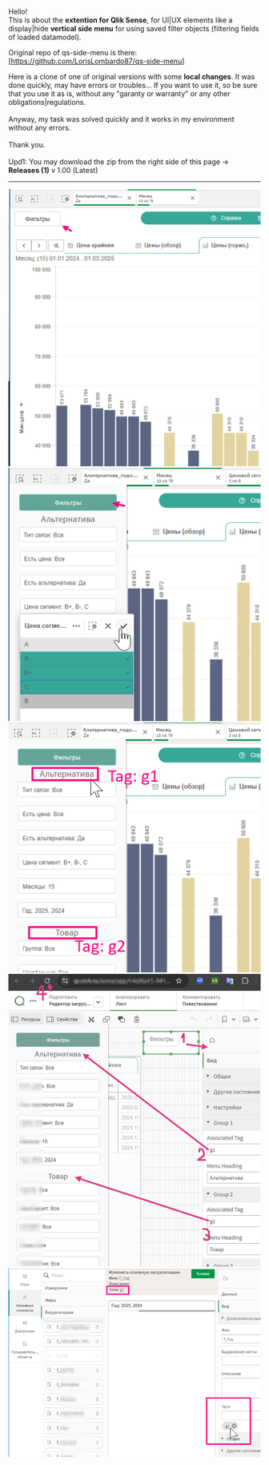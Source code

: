 Hello!<br>
This is about the <b>extention for Qlik Sense</b>, for UI|UX elements like a display|hide <b>vertical side menu</b> for using saved filter objects (filtering fields of loaded datamodel).

Original repo of qs-side-menu is there: [https://github.com/LorisLombardo87/qs-side-menu]

Here is a clone of one of original versions with some <b>local changes</b>.
It was done quickly, may have errors or troubles... If you want to use it, so be sure that you use it as is, without any "garanty or warranty" or any other obligations|regulations.
<br><br>
Anyway, my task was solved quickly and it works in my environment without any errors.
<br><br>
Thank you.
<br><br>Upd1: You may download the zip from the right side of this page -> <b>Releases (1)</b> v 1.00 (Latest)
<hr>
<img src="./desc_0_btn.png" alt="image of example"><br>
<img src="./desc_1_btn.png" alt="image of example"><br>
<img src="./desc_2_tags_for_groups.png" alt="image of example"><br>
<img src="./desc_3_tags_for_groups_settings.png" alt="image of example"><br>
<img src="./desc_4_tags_for_only_filters_savedobjects.png" alt="image of example"><br>
